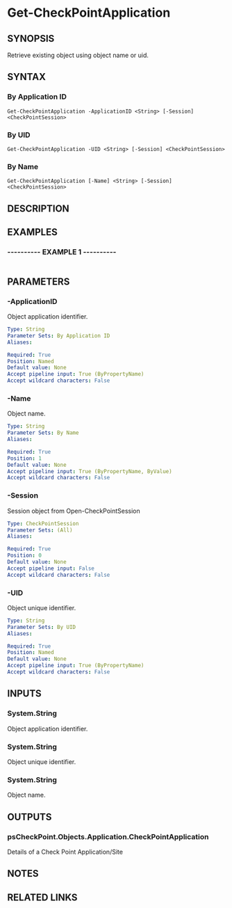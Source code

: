 # Get-CheckPointApplication

## SYNOPSIS
Retrieve existing object using object name or uid.

## SYNTAX

### By Application ID
```
Get-CheckPointApplication -ApplicationID <String> [-Session] <CheckPointSession>
```

### By UID
```
Get-CheckPointApplication -UID <String> [-Session] <CheckPointSession>
```

### By Name
```
Get-CheckPointApplication [-Name] <String> [-Session] <CheckPointSession>
```

## DESCRIPTION

## EXAMPLES

### ----------  EXAMPLE 1  ----------
```

```

## PARAMETERS

### -ApplicationID
Object application identifier.

```yaml
Type: String
Parameter Sets: By Application ID
Aliases: 

Required: True
Position: Named
Default value: None
Accept pipeline input: True (ByPropertyName)
Accept wildcard characters: False
```

### -Name
Object name.

```yaml
Type: String
Parameter Sets: By Name
Aliases: 

Required: True
Position: 1
Default value: None
Accept pipeline input: True (ByPropertyName, ByValue)
Accept wildcard characters: False
```

### -Session
Session object from Open-CheckPointSession

```yaml
Type: CheckPointSession
Parameter Sets: (All)
Aliases: 

Required: True
Position: 0
Default value: None
Accept pipeline input: False
Accept wildcard characters: False
```

### -UID
Object unique identifier.

```yaml
Type: String
Parameter Sets: By UID
Aliases: 

Required: True
Position: Named
Default value: None
Accept pipeline input: True (ByPropertyName)
Accept wildcard characters: False
```

## INPUTS

### System.String
Object application identifier.

### System.String
Object unique identifier.

### System.String
Object name.

## OUTPUTS

### psCheckPoint.Objects.Application.CheckPointApplication
Details of a Check Point Application/Site

## NOTES

## RELATED LINKS

